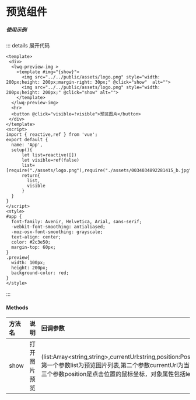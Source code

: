 # 预览组件
##### <strong style="font-size:14px;">使用示例</strong>
<preview-img-example></preview-img-example>
::: details 展开代码

```vue
<template>
 <div>
  <lwq-preview-img >
    <template #img="{show}">
      <img src="../../public/assets/logo.png" style="width: 200px;height: 200px;margin-right: 30px;" @click="show"  alt="">
      <img src="../../public/assets/logo.png" style="width: 200px;height: 200px;" @click="show" alt="">
    </template>
  </lwq-preview-img>
  <hr>
  <button @click="visible=!visible">预览图片</button>
 </div>
</template>
<script>
import { reactive,ref } from 'vue';
export default {
  name: 'App',
  setup(){
      let list=reactive([])
      let visible=ref(false)
      list=[require("./assets/logo.png"),require("./assets/0034034892281415_b.jpg"),require("./assets/1598319721647.jpg")]
      return{
        list,
        visible
      }
  }
}
</script>
<style>
#app {
  font-family: Avenir, Helvetica, Arial, sans-serif;
  -webkit-font-smoothing: antialiased;
  -moz-osx-font-smoothing: grayscale;
  text-align: center;
  color: #2c3e50;
  margin-top: 60px;
}
.preview{
  width: 100px;
  height: 200px;
  background-color: red;
}
</style>

```
:::
#### <strong style="font-size:14px;">Methods</strong>
方法名	| 说明 |	 回调参数 | 备注
:---|:---:|:---|:---
show|打开图片预览|(list:Array<string,string>,currentUrl:string,position:Position<string,number>),第一个参数list为预览图片列表,第二个参数currentUrl为当前预览的图片地址，第三个参数position是点击位置的鼠标坐标，对象属性包括left和top|--

